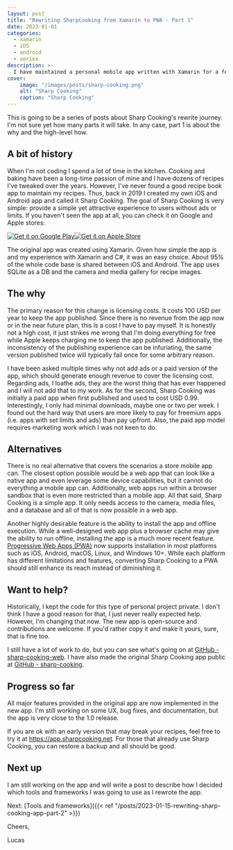 ```yaml
---
layout: post
title: "Rewriting SharpCooking from Xamarin to PWA - Part 1"
date: 2023-01-01
categories:
  - xamarin
  - iOS
  - android
  - series
description: >-
  I have maintained a personal mobile app written with Xamarin for a few years now and it is time to move it to a PWA. This is the first post in a series to describe the process and reasons
cover:
    image: "/images/posts/sharp-cooking.png"
    alt: "Sharp Cooking"
    caption: "Sharp Cooking"
---
```


This is going to be a series of posts about Sharp Cooking's rewrite journey. I'm not sure yet how many parts it will take. In any case, part 1 is about the why and the high-level how.

## A bit of history
When I'm not coding I spend a lot of time in the kitchen. Cooking and baking have been a long-time passion of mine and I have dozens of recipes I've tweaked over the years. However, I've never found a good recipe book app to maintain my recipes. Thus, back in 2019 I created my own iOS and Android app and called it Sharp Cooking. The goal of Sharp Cooking is very simple: provide a simple yet attractive experience to users without ads or limits. If you haven't seen the app at all, you can check it on Google and Apple stores:

[![Get it on Google Play](https://play.google.com/intl/en_us/badges/static/images/badges/en_badge_web_generic.png)](https://play.google.com/store/apps/details?id=com.lpains.sharpcooking&hl=en_US&gl=US)[![Get it on Apple Store](https://tools.applemediaservices.com/api/badges/download-on-the-app-store/black/en-us?size=250x83&amp;releaseDate=1595980800&h=3172b411dd7e49277ab91073d4be8bf2)](https://apps.apple.com/us/app/sharp-cooking/id1522623942?itsct=apps_box_badge&amp;itscg=30200)

The original app was created using Xamarin. Given how simple the app is and my experience with Xamarin and C#, it was an easy choice. About 95% of the whole code base is shared between iOS and Android. The app uses SQLite as a DB and the camera and media gallery for recipe images.

## The why
The primary reason for this change is licensing costs. It costs 100 USD per year to keep the app published. Since there is no revenue from the app now or in the near future plan, this is a cost I have to pay myself. It is honestly not a high cost, it just strikes me wrong that I'm doing everything for free while Apple keeps charging me to keep the app published. Additionally, the inconsistency of the publishing experience can be infuriating, the same version published twice will typically fail once for some arbitrary reason.

I have been asked multiple times why not add ads or a paid version of the app, which should generate enough revenue to cover the licensing cost. Regarding ads, I loathe ads, they are the worst thing that has ever happened and I will not add that to my work. As for the second, Sharp Cooking was initially a paid app when first published and used to cost USD 0.99. Interestingly, I only had minimal downloads, maybe one or two per week. I found out the hard way that users are more likely to pay for freemium apps (i.e. apps with set limits and ads) than pay upfront. Also, the paid app model requires marketing work which I was not keen to do.

## Alternatives
There is no real alternative that covers the scenarios a store mobile app can. The closest option possible would be a web app that can look like a native app and even leverage some device capabilities, but it cannot do everything a mobile app can. Additionally, web apps run within a browser sandbox that is even more restricted than a mobile app. All that said, Sharp Cooking is a simple app. It only needs access to the camera, media files, and a database and all of that is now possible in a web app.

Another highly desirable feature is the ability to install the app and offline execution. While a well-designed web app plus a browser cache may give the ability to run offline, installing the app is a much more recent feature. [Progressive Web Apps (PWA)](https://developer.mozilla.org/en-US/docs/Web/Progressive_web_apps) now supports installation in most platforms such as iOS, Android, macOS, Linux, and Windows 10+. While each platform has different limitations and features, converting Sharp Cooking to a PWA should still enhance its reach instead of diminishing it.

## Want to help?
Historically, I kept the code for this type of personal project private. I don't think I have a good reason for that, I just never really expected help. However, I'm changing that now. The new app is open-source and contributions are welcome. If you'd rather copy it and make it yours, sure, that is fine too.

I still have a lot of work to do, but you can see what's going on at [GitHub - sharp-cooking-web](https://github.com/jlucaspains/sharp-cooking-web). I have also made the original Sharp Cooking app public at [GitHub - sharp-cooking](https://github.com/jlucaspains/sharp-cooking).

## Progress so far
All major features provided in the original app are now implemented in the new app. I'm still working on some UX, bug fixes, and documentation, but the app is very close to the 1.0 release.

If you are ok with an early version that may break your recipes, feel free to try it at https://app.sharpcooking.net. For those that already use Sharp Cooking, you can restore a backup and all should be good.

## Next up
I am still working on the app and will write a post to describe how I decided which tools and frameworks I was going to use as I rewrote the app.

Next: [Tools and frameworks]({{< ref "/posts/2023-01-15-rewriting-sharp-cooking-app-part-2" >}})

Cheers,

Lucas
